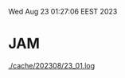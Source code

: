Wed Aug 23 01:27:06 EEST 2023
# JAM
<a href='./cache/202308/23_01.log'>./cache/202308/23_01.log</a>
